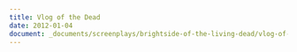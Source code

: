 ```yaml
---
title: Vlog of the Dead
date: 2012-01-04
document: _documents/screenplays/brightside-of-the-living-dead/vlog-of-the-dead
---
```


